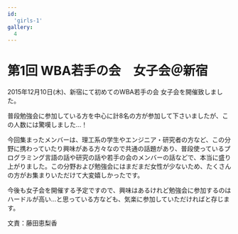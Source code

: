 ```yaml
---
id:
  'girls-1'
gallery:
  4
---
```


# 第1回 WBA若手の会　女子会＠新宿

2015年12月10日(木)、新宿にて初めてのWBA若手の会 女子会を開催致しました。

普段勉強会に参加している方を中心に計8名の方が参加して下さいましたが、この人数には驚嘆しました…！

今回集まったメンバーは、理工系の学生やエンジニア・研究者の方など、この分野に携わっていたり興味がある方々なので共通の話題があり、普段使っているプログラミング言語の話や研究の話や若手の会のメンバーの話などで、本当に盛り上がりました。この分野および勉強会にはまだまだ女性が少ないため、たくさんの方がお集まりいただけて大変嬉しかったです。

今後も女子会を開催する予定ですので、興味はあるけれど勉強会に参加するのはハードルが高い…と思っている方なども、気楽に参加していただければと存じます。

文責：藤田恵梨香
